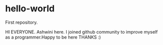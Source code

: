 # hello-world
First repository.

HI EVERYONE. Ashwini here.
I joined github community to improve myself as a programmer.Happy to be here THANKS :)
